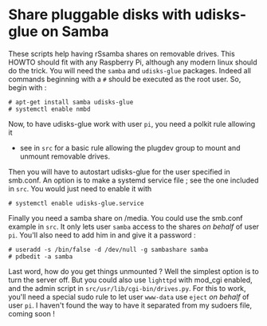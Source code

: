 # Share pluggable disks with udisks-glue on Samba

These scripts help having rSsamba shares on removable drives. This HOWTO should
fit with any Raspberry Pi, although any modern linux should do the trick. You
will need the `samba` and `udisks-glue` packages. Indeed all commands beginning
with a `#` should be executed as the root user. So, begin with :

    # apt-get install samba udisks-glue
    # systemctl enable nmbd

Now, to have udisks-glue work with user `pi`, you need a polkit rule allowing it
- see in `src` for a basic rule allowing the plugdev group to mount and unmount
removable drives.

Then you will have to autostart udisks-glue for the user specified in smb.conf.
An option is to make a systemd service file ; see the one included in `src`. You
would just need to enable it with

    # systemctl enable udisks-glue.service

Finally you need a samba share on /media. You could use the smb.conf example in
`src`. It only lets user `samba` access to the shares _on behalf_ of user `pi`.
You'll also need to add him in and give it a password :

    # useradd -s /bin/false -d /dev/null -g sambashare samba
    # pdbedit -a samba

Last word, how do you get things unmounted ? Well the simplest option is to turn
the server off. But you could also use `lighttpd` with mod_cgi enabled, and the
admin script in `src/usr/lib/cgi-bin/drives.py`. For this to work, you'll need a
special sudo rule to let user `www-data` use `eject` _on behalf_ of user `pi`.
I haven't found the way to have it separated from my sudoers file, coming soon !

